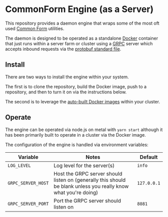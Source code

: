 # CommonForm Engine (as a Server)

This repository provides a daemon engine that wraps some of the most oft used [Common Form](https://github.com/commonform) utilities.

The daemon is designed to be operated as a standalone [Docker](./Dockerfile) container that just runs within a server farm or cluster using a [GRPC](https://grpc.io) server which accepts inbound requests via the [protobuf standard file](./requests/commonform.proto).

## Install

There are two ways to install the engine within your system.

The first is to clone the repository, build the Docker image, push to a repository, and then to turn it on via the instructions below.

The second is to leverage the [auto-built Docker images](https://quay.io/repository/monax/commonform-engine) within your cluster.

## Operate

The engine can be operated via node.js on metal with `yarn start` although it has been primarily built to operate in a cluster via the Docker image.

The configuration of the engine is handled via environment variables:

| **Variable** | **Notes** | **Default** |
|------------|--------|------------------|
| `LOG_LEVEL` | Log level for the server(s) | `info` |
| `GRPC_SERVER_HOST` | Host the GRPC server should listen on (generally this should be blank unless you really know what you're doing) | `127.0.0.1` |
| `GRPC_SERVER_PORT` | Port the GRPC server should listen on | `8081` |
